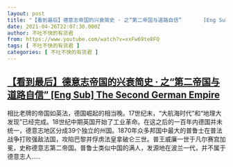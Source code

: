 ```yaml
---
layout: post
title: "【看到最后】德意志帝国的兴衰简史 · 之“第二帝国与道路自信”       [Eng Sub] The Second German Empire"
date: 2021-04-26T22:07:30.000Z
author: 不吐不快的有货君
from: https://www.youtube.com/watch?v=xxFw69te8FQ
tags: [ 不吐不快的有货君 ]
categories: [ 不吐不快的有货君 ]
---
```

<!--1619474850000-->
[【看到最后】德意志帝国的兴衰简史 · 之“第二帝国与道路自信”       [Eng Sub] The Second German Empire](https://www.youtube.com/watch?v=xxFw69te8FQ)
------

<div>
相比老牌的帝国如英法，德国崛起的相当晚。17世纪末，“大航海时代”和“地理大发现”已经完成。18世纪中期英国开始了工业革命。在这之后的一百年内德国并未统一，德意志地区分成39个独立的州国。1870年众多邦国中最大的普鲁士在普法战争打败强敌法国，攻陷巴黎并俘虏法皇拿破仑三世。普王威廉一世于凡尔赛宫加冕，史称德意志第二帝国。普鲁士类似中国的满人，发源地在波兰一代，并不属于德意志人.....
</div>
